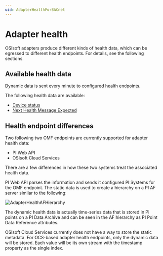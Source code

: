 ```yaml
---
uid: AdapterHealthForBACnet
---
```


# Adapter health

OSIsoft adapters produce different kinds of health data, which can be egressed to different health endpoints. For details, see the following sections.

## Available health data

Dynamic data is sent every minute to configured health endpoints.

The following health data are available:
- [Device status](xref:DeviceStatusForBACnet)
- [Next Health Message Expected](xref:NextHealthMessageExpected)

## Health endpoint differences

Two following two OMF endpoints are currently supported for adapter health data:

- PI Web API 
- OSIsoft Cloud Services

There are a few differences in how these two systems treat the associated health data. 

PI Web API parses the information and sends it configured PI Systems for the OMF endpoint. The static data is used to create a hierarchy on a PI AF server similar to the following:

![AdapterHealthAFHierarchy](main/V1/images/AdapterHealthAFHierarchy.PNG)

The dynamic health data is actually time-series data that is stored in PI points on a PI Data Archive and can be seen in the AF hierarchy as PI Point Data Reference attributes.

OSIsoft Cloud Services currently does not have a way to store the static metadata. For OCS-based adapter health endpoints, only the dynamic data will be stored. Each value will be its own stream with the timestamp property as the single index.
